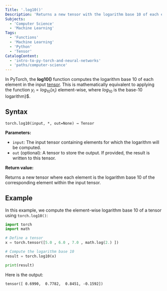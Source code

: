 ```yaml
---
Title: '.log10()'
Description: 'Returns a new tensor with the logarithm base 10 of each element in the input tensor.'
Subjects:
  - 'Computer Science'
  - 'Machine Learning'
Tags:
  - 'Functions'
  - 'Machine Learning'
  - 'Python'
  - 'Tensor'
CatalogContent:
  - 'intro-to-py-torch-and-neural-networks'
  - 'paths/computer-science'
---
```


In PyTorch, the **log10()** function computes the logarithm base 10 of each element in the input [tensor](https://www.codecademy.com/resources/docs/pytorch/tensors). This is mathematically equivalent to applying the function $y_i = log_{10}(x_i)$ element-wise, where $log_{10}$ is the base-10 logarithm}$.

## Syntax

```pseudo
torch.log10(input, *, out=None) → Tensor
```

**Parameters:**

- `input`: The input tensor containing elements for which the logarithm will be computed.
- `out` (optional): A tensor to store the output. If provided, the result is written to this tensor.

**Return value:**

Returns a new tensor where each element is the logarithm base 10 of the corresponding element within the input tensor.

## Example

In this example, we compute the element-wise logarithm base 10 of a tensor using `torch.log10()`:

```py
import torch
import math

# Define a tensor
x = torch.tensor([5.0 , 6.0 , 7.0 , math.log(2.) ])

# Compute the logarithm base 10
result = torch.log10(x)

print(result)
```

Here is the output:

```shell
tensor([ 0.6990,  0.7782,  0.8451, -0.1592])
```
